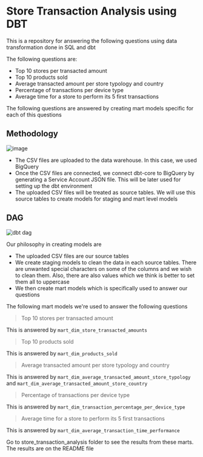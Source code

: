 # Store Transaction Analysis using DBT

This is a repository for answering the following questions using data transformation done in SQL and dbt 

The following questions are:
- Top 10 stores per transacted amount
- Top 10 products sold
- Average transacted amount per store typology and country
- Percentage of transactions per device type
- Average time for a store to perform its 5 first transactions

The following questions are answered by creating mart models specific for each of this questions

## Methodology

![image](https://github.com/jddeguia/storetransactionanalysis/assets/70092528/692b56e5-ebd1-41ad-b2fa-3edd270a0cb7)

- The CSV files are uploaded to the data warehouse. In this case, we used BigQuery
- Once the CSV files are connected, we connect dbt-core to BigQuery by generating a Service Account JSON file. This will be later used for setting up the dbt environment
- The uploaded CSV files will be treated as source tables. We will use this source tables to create models for staging and mart level models

## DAG

![dbt dag](https://github.com/jddeguia/storetransactionanalysis/assets/70092528/1b8cc358-2979-4108-a2ae-10e251f8f235)

Our philosophy in creating models are
- The uploaded CSV files are our source tables
- We create staging models to clean the data in each source tables. There are unwanted special characters on some of the columns and we wish to clean them. Also, there are also values which we think is better to set them all to uppercase
- We then create mart models which is specifically used to answer our questions

The following mart models we're used to answer the following questions
> Top 10 stores per transacted amount

This is answered by `mart_dim_store_transacted_amounts`

> Top 10 products sold

This is answered by `mart_dim_products_sold`

> Average transacted amount per store typology and country

This is answered by `mart_dim_average_transacted_amount_store_typology` and `mart_dim_average_transacted_amount_store_country`

> Percentage of transactions per device type

This is answered by `mart_dim_transaction_percentage_per_device_type`

> Average time for a store to perform its 5 first transactions

This is answered by `mart_dim_average_transaction_time_performance`

Go to store_transaction_analysis folder to see the results from these marts. The results are on the README file
